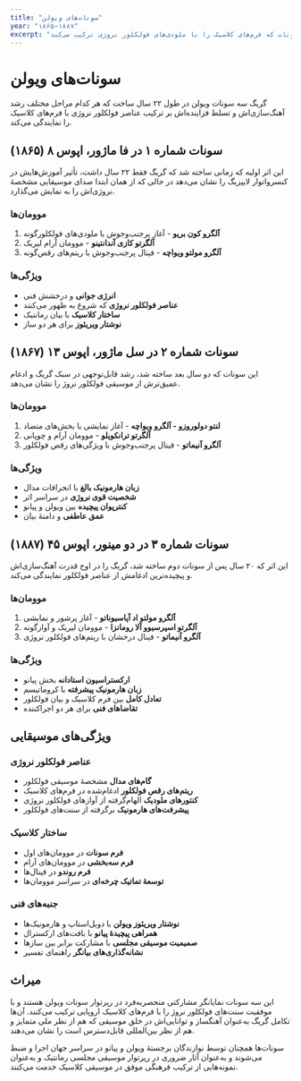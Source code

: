 ```yaml
---
title: "سونات‌های ویولن"
year: "۱۸۶۵–۱۸۸۷"
excerpt: "سه سونات که فرم‌های کلاسیک را با ملودی‌های فولکلور نروژی ترکیب می‌کند."
---
```


# سونات‌های ویولن

گریگ سه سونات ویولن در طول ۲۲ سال ساخت که هر کدام مراحل مختلف رشد آهنگ‌سازی‌اش و تسلط فزاینده‌اش بر ترکیب عناصر فولکلور نروژی با فرم‌های کلاسیک را نمایندگی می‌کند.

## سونات شماره ۱ در فا ماژور، اپوس ۸ (۱۸۶۵)

این اثر اولیه که زمانی ساخته شد که گریگ فقط ۲۲ سال داشت، تأثیر آموزش‌هایش در کنسرواتوار لایپزیگ را نشان می‌دهد در حالی که از همان ابتدا صدای موسیقایی مشخصهٔ نروژی‌اش را به نمایش می‌گذارد.

### موومان‌ها
1. **آلگرو کون بریو** - آغاز پرجنب‌وجوش با ملودی‌های فولکلورگونه
2. **آلگرتو کازی آندانتینو** - موومان آرام لیریک
3. **آلگرو مولتو ویواچه** - فینال پرجنب‌وجوش با ریتم‌های رقص‌گونه

### ویژگی‌ها
- **انرژی جوانی** و درخشش فنی
- **عناصر فولکلور نروژی** که شروع به ظهور می‌کنند
- **ساختار کلاسیک** با بیان رمانتیک
- **نوشتار ویریئوز** برای هر دو ساز

## سونات شماره ۲ در سل ماژور، اپوس ۱۳ (۱۸۶۷)

این سونات که دو سال بعد ساخته شد، رشد قابل‌توجهی در سبک گریگ و ادغام عمیق‌ترش از موسیقی فولکلور نروژ را نشان می‌دهد.

### موومان‌ها
1. **لنتو دولوروزو - آلگرو ویواچه** - آغاز نمایشی با بخش‌های متضاد
2. **آلگرتو ترانکویلو** - موومان آرام و چوپانی
3. **آلگرو آنیماتو** - فینال پرجنب‌وجوش با ویژگی‌های رقص فولکلور

### ویژگی‌ها
- **زبان هارمونیک بالغ** با انحرافات مدال
- **شخصیت قوی نروژی** در سراسر اثر
- **کنترپوان پیچیده** بین ویولن و پیانو
- **عمق عاطفی** و دامنهٔ بیان

## سونات شماره ۳ در دو مینور، اپوس ۴۵ (۱۸۸۷)

این اثر که ۲۰ سال پس از سونات دوم ساخته شد، گریگ را در اوج قدرت آهنگ‌سازی‌اش و پیچیده‌ترین ادغامش از عناصر فولکلور نمایندگی می‌کند.

### موومان‌ها
1. **آلگرو مولتو اد آپاسیوناتو** - آغاز پرشور و نمایشی
2. **آلگرتو اسپرسیوو آلا رومانزا** - موومان لیریک و آوازگونه
3. **آلگرو آنیماتو** - فینال درخشان با ریتم‌های فولکلور نروژی

### ویژگی‌ها
- **ارکستراسیون استادانه** بخش پیانو
- **زبان هارمونیک پیشرفته** با کروماتیسم
- **تعادل کامل** بین فرم کلاسیک و بیان فولکلور
- **تقاضاهای فنی** برای هر دو اجراکننده

## ویژگی‌های موسیقایی

### عناصر فولکلور نروژی
- **گام‌های مدال** مشخصهٔ موسیقی فولکلور
- **ریتم‌های رقص فولکلور** ادغام‌شده در فرم‌های کلاسیک
- **کنتورهای ملودیک** الهام‌گرفته از آوازهای فولکلور نروژی
- **پیشرفت‌های هارمونیک** برگرفته از سنت‌های فولکلور

### ساختار کلاسیک
- **فرم سونات** در موومان‌های اول
- **فرم سه‌بخشی** در موومان‌های آرام
- **فرم روندو** در فینال‌ها
- **توسعهٔ تماتیک چرخه‌ای** در سراسر موومان‌ها

### جنبه‌های فنی
- **نوشتار ویریئوز ویولن** با دوبل‌استاپ و هارمونیک‌ها
- **همراهی پیچیدهٔ پیانو** با بافت‌های ارکسترال
- **صمیمیت موسیقی مجلسی** با مشارکت برابر بین سازها
- **نشانه‌گذاری‌های بیانگر** راهنمای تفسیر

## میراث

این سه سونات نمایانگر مشارکتی منحصربه‌فرد در رپرتوار سونات ویولن هستند و با موفقیت سنت‌های فولکلور نروژ را با فرم‌های کلاسیک اروپایی ترکیب می‌کنند. آن‌ها تکامل گریگ به‌عنوان آهنگساز و توانایی‌اش در خلق موسیقی که هم از نظر ملی متمایز و هم از نظر بین‌المللی قابل‌دسترس است را نشان می‌دهند.

سونات‌ها همچنان توسط نوازندگان برجستهٔ ویولن و پیانو در سراسر جهان اجرا و ضبط می‌شوند و به‌عنوان آثار ضروری در رپرتوار موسیقی مجلسی رمانتیک و به‌عنوان نمونه‌هایی از ترکیب فرهنگی موفق در موسیقی کلاسیک خدمت می‌کنند.
